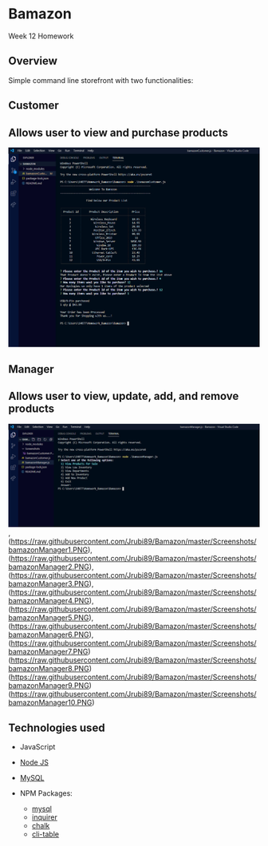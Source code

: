 # Bamazon <a id="top"></a>
Week 12 Homework 

## Overview
Simple command line storefront with two functionalities:

## Customer
##  Allows user to view and purchase products
![Customer](https://raw.githubusercontent.com/Jrubi89/Bamazon/master/Screenshots/bamazonCustomer.PNG)
## Manager
## Allows user to view, update, add, and remove products
![Manager](https://raw.githubusercontent.com/Jrubi89/Bamazon/master/Screenshots/bamazonManager.PNG),
    (https://raw.githubusercontent.com/Jrubi89/Bamazon/master/Screenshots/bamazonManager1.PNG),
    (https://raw.githubusercontent.com/Jrubi89/Bamazon/master/Screenshots/bamazonManager2.PNG),
    (https://raw.githubusercontent.com/Jrubi89/Bamazon/master/Screenshots/bamazonManager3.PNG),
    (https://raw.githubusercontent.com/Jrubi89/Bamazon/master/Screenshots/bamazonManager4.PNG),
    (https://raw.githubusercontent.com/Jrubi89/Bamazon/master/Screenshots/bamazonManager5.PNG),
    (https://raw.githubusercontent.com/Jrubi89/Bamazon/master/Screenshots/bamazonManager6.PNG),
    (https://raw.githubusercontent.com/Jrubi89/Bamazon/master/Screenshots/bamazonManager7.PNG)
    (https://raw.githubusercontent.com/Jrubi89/Bamazon/master/Screenshots/bamazonManager8.PNG)
    (https://raw.githubusercontent.com/Jrubi89/Bamazon/master/Screenshots/bamazonManager9.PNG)
    (https://raw.githubusercontent.com/Jrubi89/Bamazon/master/Screenshots/bamazonManager10.PNG)


## Technologies used

* JavaScript
* [Node JS](https://nodejs.org/en/download/)
* [MySQL](https://dev.mysql.com/doc/refman/5.6/en/installing.html)

* NPM Packages:
	- [mysql](https://www.npmjs.com/package/mysql)
	- [inquirer](https://www.npmjs.com/package/inquirer)
	- [chalk](https://www.npmjs.com/package/chalk)
	- [cli-table](https://www.npmjs.com/package/cli-table)
